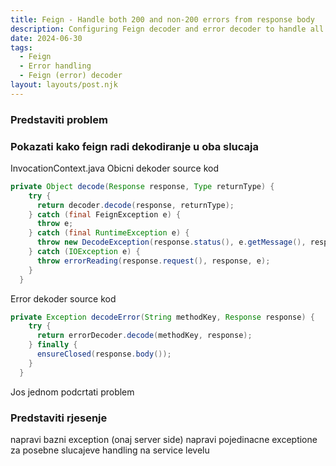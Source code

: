 ```yaml
---
title: Feign - Handle both 200 and non-200 errors from response body 
description: Configuring Feign decoder and error decoder to handle all cases
date: 2024-06-30
tags:
  - Feign
  - Error handling
  - Feign (error) decoder
layout: layouts/post.njk
---
```

### Predstaviti problem
### Pokazati kako feign radi dekodiranje u oba slucaja
InvocationContext.java
Obicni dekoder source kod
```java
private Object decode(Response response, Type returnType) {
    try {
      return decoder.decode(response, returnType);
    } catch (final FeignException e) {
      throw e;
    } catch (final RuntimeException e) {
      throw new DecodeException(response.status(), e.getMessage(), response.request(), e);
    } catch (IOException e) {
      throw errorReading(response.request(), response, e);
    }
  }
```

Error dekoder source kod

```java
private Exception decodeError(String methodKey, Response response) {
    try {
      return errorDecoder.decode(methodKey, response);
    } finally {
      ensureClosed(response.body());
    }
  }
```

Jos jednom podcrtati problem


### Predstaviti rjesenje
napravi bazni exception (onaj server side)
napravi pojedinacne exceptione za posebne slucajeve
handling na service levelu